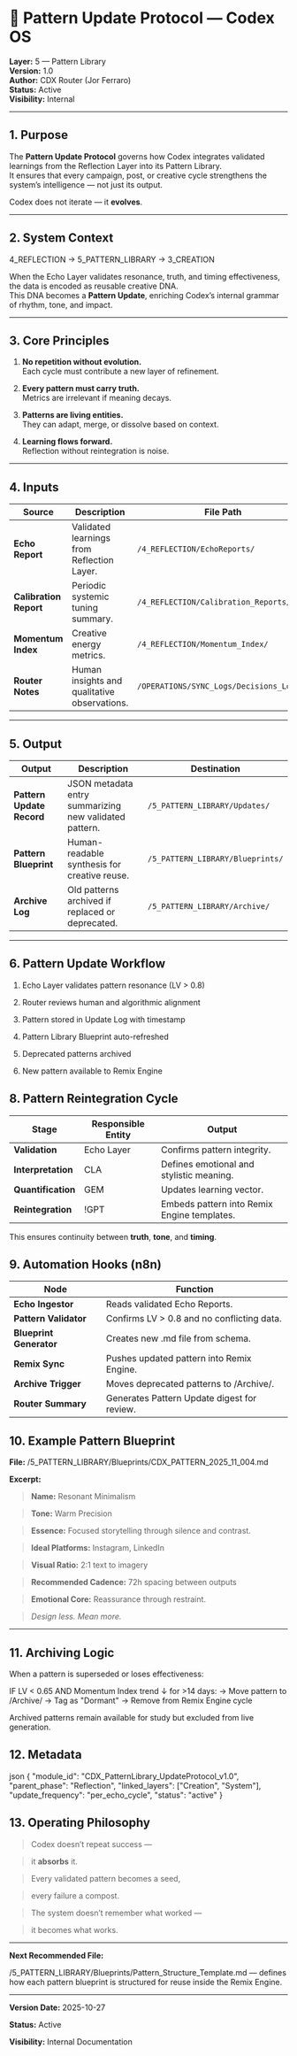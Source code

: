 # 🧬 Pattern Update Protocol — Codex OS  
**Layer:** 5 — Pattern Library  
**Version:** 1.0  
**Author:** CDX Router (Jor Ferraro)  
**Status:** Active  
**Visibility:** Internal  

---

## 1. Purpose

The **Pattern Update Protocol** governs how Codex integrates validated learnings from the Reflection Layer into its Pattern Library.  
It ensures that every campaign, post, or creative cycle strengthens the system’s intelligence — not just its output.

Codex does not iterate — it **evolves**.

---

## 2. System Context

4_REFLECTION → 5_PATTERN_LIBRARY → 3_CREATION


When the Echo Layer validates resonance, truth, and timing effectiveness, the data is encoded as reusable creative DNA.  
This DNA becomes a **Pattern Update**, enriching Codex’s internal grammar of rhythm, tone, and impact.

---

## 3. Core Principles

1. **No repetition without evolution.**  
   Each cycle must contribute a new layer of refinement.  

2. **Every pattern must carry truth.**  
   Metrics are irrelevant if meaning decays.  

3. **Patterns are living entities.**  
   They can adapt, merge, or dissolve based on context.  

4. **Learning flows forward.**  
   Reflection without reintegration is noise.  

---

## 4. Inputs

| Source | Description | File Path |
|--------|-------------|-----------|
| **Echo Report** | Validated learnings from Reflection Layer. | `/4_REFLECTION/EchoReports/` |
| **Calibration Report** | Periodic systemic tuning summary. | `/4_REFLECTION/Calibration_Reports/` |
| **Momentum Index** | Creative energy metrics. | `/4_REFLECTION/Momentum_Index/` |
| **Router Notes** | Human insights and qualitative observations. | `/OPERATIONS/SYNC_Logs/Decisions_Log.md` |

---

## 5. Output

| Output | Description | Destination |
|--------|-------------|--------------|
| **Pattern Update Record** | JSON metadata entry summarizing new validated pattern. | `/5_PATTERN_LIBRARY/Updates/` |
| **Pattern Blueprint** | Human-readable synthesis for creative reuse. | `/5_PATTERN_LIBRARY/Blueprints/` |
| **Archive Log** | Old patterns archived if replaced or deprecated. | `/5_PATTERN_LIBRARY/Archive/` |

---

## 6. Pattern Update Workflow


1. Echo Layer validates pattern resonance (LV > 0.8)
    
2. Router reviews human and algorithmic alignment
    
3. Pattern stored in Update Log with timestamp
    
4. Pattern Library Blueprint auto-refreshed
    
5. Deprecated patterns archived
    
6. New pattern available to Remix Engine



## **8. Pattern Reintegration Cycle**


|**Stage**|**Responsible Entity**|**Output**|
|---|---|---|
|**Validation**|Echo Layer|Confirms pattern integrity.|
|**Interpretation**|CLA|Defines emotional and stylistic meaning.|
|**Quantification**|GEM|Updates learning vector.|
|**Reintegration**|!GPT|Embeds pattern into Remix Engine templates.|


This ensures continuity between **truth**, **tone**, and **timing**.


## **9. Automation Hooks (n8n)**


|**Node**|**Function**|
|---|---|
|**Echo Ingestor**|Reads validated Echo Reports.|
|**Pattern Validator**|Confirms LV > 0.8 and no conflicting data.|
|**Blueprint Generator**|Creates new .md file from schema.|
|**Remix Sync**|Pushes updated pattern into Remix Engine.|
|**Archive Trigger**|Moves deprecated patterns to /Archive/.|
|**Router Summary**|Generates Pattern Update digest for review.|


## **10. Example Pattern Blueprint**


**File:** /5_PATTERN_LIBRARY/Blueprints/CDX_PATTERN_2025_11_004.md

**Excerpt:**

  

> **Name:** Resonant Minimalism

> **Tone:** Warm Precision

> **Essence:** Focused storytelling through silence and contrast.

> **Ideal Platforms:** Instagram, LinkedIn

> **Visual Ratio:** 2:1 text to imagery

> **Recommended Cadence:** 72h spacing between outputs

> **Emotional Core:** Reassurance through restraint.

  

> _Design less. Mean more._

---

## **11. Archiving Logic**

  

When a pattern is superseded or loses effectiveness:


IF LV < 0.65 AND Momentum Index trend ↓ for >14 days:
   → Move pattern to /Archive/
   → Tag as "Dormant"
   → Remove from Remix Engine cycle


Archived patterns remain available for study but excluded from live generation.


## **12. Metadata**

json
{
  "module_id": "CDX_PatternLibrary_UpdateProtocol_v1.0",
  "parent_phase": "Reflection",
  "linked_layers": ["Creation", "System"],
  "update_frequency": "per_echo_cycle",
  "status": "active"
}





## **13. Operating Philosophy**

  

> Codex doesn’t repeat success —

> it **absorbs** it.

>   

> Every validated pattern becomes a seed,

> every failure a compost.

>   

> The system doesn’t remember what worked —

> it becomes what works.

---

**Next Recommended File:**

/5_PATTERN_LIBRARY/Blueprints/Pattern_Structure_Template.md — defines how each pattern blueprint is structured for reuse inside the Remix Engine.

---

**Version Date:** 2025-10-27

**Status:** Active

**Visibility:** Internal Documentation


